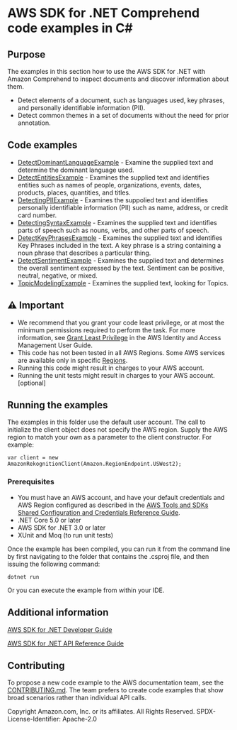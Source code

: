 # AWS SDK for .NET Comprehend code examples in C#

## Purpose

The examples in this section how to use the AWS SDK for .NET with Amazon
Comprehend to inspect documents and discover information about them.

* Detect elements of a document, such as languages used, key phrases, and personally
identifiable information (PII).
* Detect common themes in a set of documents without the need for prior annotation.

## Code examples

- [DetectDominantLanguageExample](DetectDominantLanguageExampe/) - Examine the supplied text and determine the dominant language used.
- [DetectEntitiesExample](DetectEntitiesExample) - Examines the supplied text and identifies entities such as names of people, organizations, events, dates, products, places, quantities, and titles.
- [DetectingPIIExample](DetectingPIIExample/) - Examines the suppolied text and identifies personally identifiable information (PII) such as name, address, or credit card number.
- [DetectingSyntaxExample](DetectingSyntaxExample/) - Examines the supplied text and identifies parts of speech such as nouns, verbs, and other parts of speech.
- [DetectKeyPhrasesExample](DetectKeyPhrasesExample/) - Examines the supplied text and identifies Key Phrases included in the text. A key phrase is a string containing a noun phrase that describes a particular thing.
- [DetectSentimentExample](DetectSentimentExample/) - Examines the supplied text and determines the overall sentiment expressed by the text. Sentiment can be positive, neutral, negative, or mixed.
- [TopicModelingExample](TopicModelingExample/) - Examines the supplied text, looking for Topics.

## ⚠ Important
- We recommend that you grant your code least privilege, or at most the minimum
  permissions required to perform the task. For more information, see
  [Grant Least Privilege](https://docs.aws.amazon.com/IAM/latest/UserGuide/best-practices.html#grant-least-privilege)
  in the AWS Identity and Access Management User Guide. 
- This code has not been tested in all AWS Regions. Some AWS services are
  available only in specific [Regions](https://aws.amazon.com/about-aws/global-infrastructure/regional-product-services/).
- Running this code might result in charges to your AWS account. 
- Running the unit tests might result in charges to your AWS account. [optional]

## Running the examples

The examples in this folder use the default user account. The call to
initialize the client object does not specify the AWS region. Supply
the AWS region to match your own as a parameter to the client constructor. For
example:

```
var client = new AmazonRekognitionClient(Amazon.RegionEndpoint.USWest2);
```

### Prerequisites

- You must have an AWS account, and have your default credentials and AWS Region
  configured as described in the [AWS Tools and SDKs Shared Configuration and
  Credentials Reference Guide](https://docs.aws.amazon.com/credref/latest/refdocs/creds-config-files.html).
- .NET Core 5.0 or later
- AWS SDK for .NET 3.0 or later
- XUnit and Moq (to run unit tests)

Once the example has been compiled, you can run it from the command line by
first navigating to the folder that contains the .csproj file, and then
issuing the following command:

```
dotnet run
```

Or you can execute the example from within your IDE.

## Additional information
[AWS SDK for .NET Developer Guide](https://docs.aws.amazon.com/sdk-for-net/v3/developer-guide/welcome.html)

[AWS SDK for .NET API Reference Guide](https://docs.aws.amazon.com/sdkfornet/v3/apidocs/index.html)

## Contributing

To propose a new code example to the AWS documentation team, see the
[CONTRIBUTING.md](https://github.com/awsdocs/aws-doc-sdk-examples/blob/main/CONTRIBUTING.md).
The team prefers to create code examples that show broad scenarios rather than
individual API calls. 

Copyright Amazon.com, Inc. or its affiliates. All Rights Reserved. SPDX-License-Identifier: Apache-2.0

